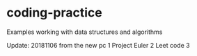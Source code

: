 # coding-practice
Examples working with data structures and algorithms

Update: 20181106 from the new pc
1 Project Euler 
2 Leet code
3